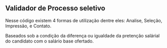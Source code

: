 ## Validador de Processo seletivo

Nesse código existem 4 formas de utilização
dentre eles:
    Analise, Seleção, Impressão, e Contato.

Baseados sob a condição da diferença ou igualdade da pretenção salárial do candidato com o salário base ofertado.